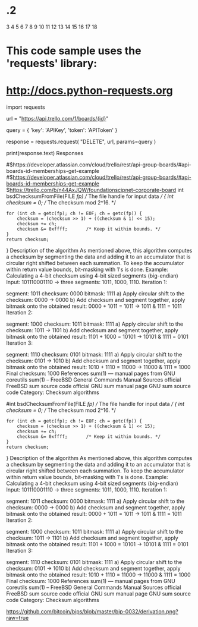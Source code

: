 # .2
3
4
5
6
7
8
9
10
11
12
13
14
15
16
17
18
# This code sample uses the 'requests' library:
# http://docs.python-requests.org
import requests

url = "https://api.trello.com/1/boards/{id}"

query = {
  'key': 'APIKey',
  'token': 'APIToken'
}

response = requests.request(
   "DELETE",
   url,
   params=query
)

print(response.text)
Responses


#$https://developer.atlassian.com/cloud/trello/rest/api-group-boards/#api-boards-id-memberships-get-example
#$https://developer.atlassian.com/cloud/trello/rest/api-group-boards/#api-boards-id-memberships-get-example
$https://trello.com/b/n44AxJQW/foundationscipnet-corporate-board
int bsdChecksumFromFile(FILE *fp) /* The file handle for input data */
{
    int checksum = 0;             /* The checksum mod 2^16. */

    for (int ch = getc(fp); ch != EOF; ch = getc(fp)) {
        checksum = (checksum >> 1) + ((checksum & 1) << 15);
        checksum += ch;
        checksum &= 0xffff;       /* Keep it within bounds. */
    }
    return checksum;
}
Description of the algorithm
As mentioned above, this algorithm computes a checksum by segmenting the data and adding it to an accumulator that is circular right shifted between each summation. To keep the accumulator within return value bounds, bit-masking with 1's is done.
Example: Calculating a 4-bit checksum using 4-bit sized segments (big-endian) 
Input: 101110001110 -> three segments: 1011, 1000, 1110.
Iteration 1:

 segment: 1011        checksum: 0000        bitmask: 1111
a) Apply circular shift to the checksum:
 0000 -> 0000
b) Add checksum and segment together, apply bitmask onto the obtained result:
 0000 + 1011 = 1011 -> 1011 & 1111 = 1011
Iteration 2:

 segment: 1000        checksum: 1011        bitmask: 1111
a) Apply circular shift to the checksum:
 1011 -> 1101
b) Add checksum and segment together, apply bitmask onto the obtained result:
 1101 + 1000 = 10101 -> 10101 & 1111 = 0101
Iteration 3:

 segment: 1110        checksum: 0101        bitmask: 1111
a) Apply circular shift to the checksum:
 0101 -> 1010
b) Add checksum and segment together, apply bitmask onto the obtained result:
 1010 + 1110 = 11000 -> 11000 & 1111 = 1000
Final checksum: 1000
References
 sum(1) — manual pages from GNU coreutils
 sum(1) – FreeBSD General Commands Manual
Sources
official FreeBSD sum source code
official GNU sum manual page
GNU sum source code
Category: Checksum algorithms

#int bsdChecksumFromFile(FILE *fp) /* The file handle for input data */
{
    int checksum = 0;             /* The checksum mod 2^16. */

    for (int ch = getc(fp); ch != EOF; ch = getc(fp)) {
        checksum = (checksum >> 1) + ((checksum & 1) << 15);
        checksum += ch;
        checksum &= 0xffff;       /* Keep it within bounds. */
    }
    return checksum;
}
Description of the algorithm
As mentioned above, this algorithm computes a checksum by segmenting the data and adding it to an accumulator that is circular right shifted between each summation. To keep the accumulator within return value bounds, bit-masking with 1's is done.
Example: Calculating a 4-bit checksum using 4-bit sized segments (big-endian) 
Input: 101110001110 -> three segments: 1011, 1000, 1110.
Iteration 1:

 segment: 1011        checksum: 0000        bitmask: 1111
a) Apply circular shift to the checksum:
 0000 -> 0000
b) Add checksum and segment together, apply bitmask onto the obtained result:
 0000 + 1011 = 1011 -> 1011 & 1111 = 1011
Iteration 2:

 segment: 1000        checksum: 1011        bitmask: 1111
a) Apply circular shift to the checksum:
 1011 -> 1101
b) Add checksum and segment together, apply bitmask onto the obtained result:
 1101 + 1000 = 10101 -> 10101 & 1111 = 0101
Iteration 3:

 segment: 1110        checksum: 0101        bitmask: 1111
a) Apply circular shift to the checksum:
 0101 -> 1010
b) Add checksum and segment together, apply bitmask onto the obtained result:
 1010 + 1110 = 11000 -> 11000 & 1111 = 1000
Final checksum: 1000
References
 sum(1) — manual pages from GNU coreutils
 sum(1) – FreeBSD General Commands Manual
Sources
official FreeBSD sum source code
official GNU sum manual page
GNU sum source code
Category: Checksum algorithms

https://github.com/bitcoin/bips/blob/master/bip-0032/derivation.png?raw=true